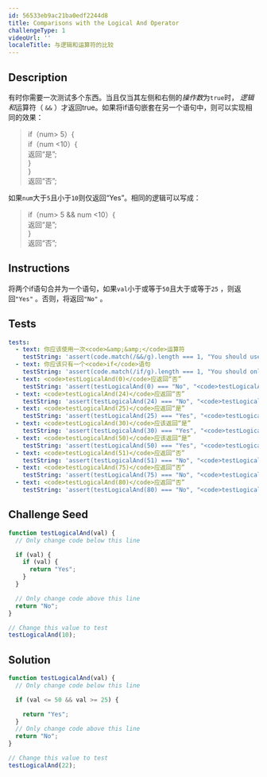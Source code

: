```yaml
---
id: 56533eb9ac21ba0edf2244d8
title: Comparisons with the Logical And Operator
challengeType: 1
videoUrl: ''
localeTitle: 与逻辑和运算符的比较
---
```


## Description
<section id="description">有时你需要一次测试多个东西。当且仅当其左侧和右侧的<dfn>操作数</dfn>为<code>true</code>时， <dfn>逻辑和</dfn>运算符（ <code>&amp;&amp;</code> ）才返回true。如果将if语句嵌套在另一个语句中，则可以实现相同的效果： <blockquote> if（num&gt; 5）{ <br> if（num &lt;10）{ <br>返回“是”; <br> } <br> } <br>返回“否”; </blockquote>如果<code>num</code>大于<code>5</code>且小于<code>10</code>则仅返回“Yes”。相同的逻辑可以写成： <blockquote> if（num&gt; 5 &amp;&amp; num &lt;10）{ <br>返回“是”; <br> } <br>返回“否”; </blockquote></section>

## Instructions
<section id="instructions">将两个if语句合并为一个语句，如果<code>val</code>小于或等于<code>50</code>且大于或等于<code>25</code> ，则返回<code>&quot;Yes&quot;</code> 。否则，将返回<code>&quot;No&quot;</code> 。 </section>

## Tests
<section id='tests'>

```yml
tests:
  - text: 你应该使用一次<code>&amp;&amp;</code>运算符
    testString: 'assert(code.match(/&&/g).length === 1, "You should use the <code>&&</code> operator once");'
  - text: 你应该只有一个<code>if</code>语句
    testString: 'assert(code.match(/if/g).length === 1, "You should only have one <code>if</code> statement");'
  - text: <code>testLogicalAnd(0)</code>应返回“否”
    testString: 'assert(testLogicalAnd(0) === "No", "<code>testLogicalAnd(0)</code> should return "No"");'
  - text: <code>testLogicalAnd(24)</code>应返回“否”
    testString: 'assert(testLogicalAnd(24) === "No", "<code>testLogicalAnd(24)</code> should return "No"");'
  - text: <code>testLogicalAnd(25)</code>应返回“是”
    testString: 'assert(testLogicalAnd(25) === "Yes", "<code>testLogicalAnd(25)</code> should return "Yes"");'
  - text: <code>testLogicalAnd(30)</code>应该返回“是”
    testString: 'assert(testLogicalAnd(30) === "Yes", "<code>testLogicalAnd(30)</code> should return "Yes"");'
  - text: <code>testLogicalAnd(50)</code>应该返回“是”
    testString: 'assert(testLogicalAnd(50) === "Yes", "<code>testLogicalAnd(50)</code> should return "Yes"");'
  - text: <code>testLogicalAnd(51)</code>应返回“否”
    testString: 'assert(testLogicalAnd(51) === "No", "<code>testLogicalAnd(51)</code> should return "No"");'
  - text: <code>testLogicalAnd(75)</code>应返回“否”
    testString: 'assert(testLogicalAnd(75) === "No", "<code>testLogicalAnd(75)</code> should return "No"");'
  - text: <code>testLogicalAnd(80)</code>应返回“否”
    testString: 'assert(testLogicalAnd(80) === "No", "<code>testLogicalAnd(80)</code> should return "No"");'

```

</section>

## Challenge Seed
<section id='challengeSeed'>

<div id='js-seed'>

```js
function testLogicalAnd(val) {
  // Only change code below this line

  if (val) {
    if (val) {
      return "Yes";
    }
  }

  // Only change code above this line
  return "No";
}

// Change this value to test
testLogicalAnd(10);

```

</div>



</section>

## Solution
<section id='solution'>

```js
function testLogicalAnd(val) {
  // Only change code below this line

  if (val <= 50 && val >= 25) {

    return "Yes";
  }
  // Only change code above this line
  return "No";
}

// Change this value to test
testLogicalAnd(22);
```
</section>

